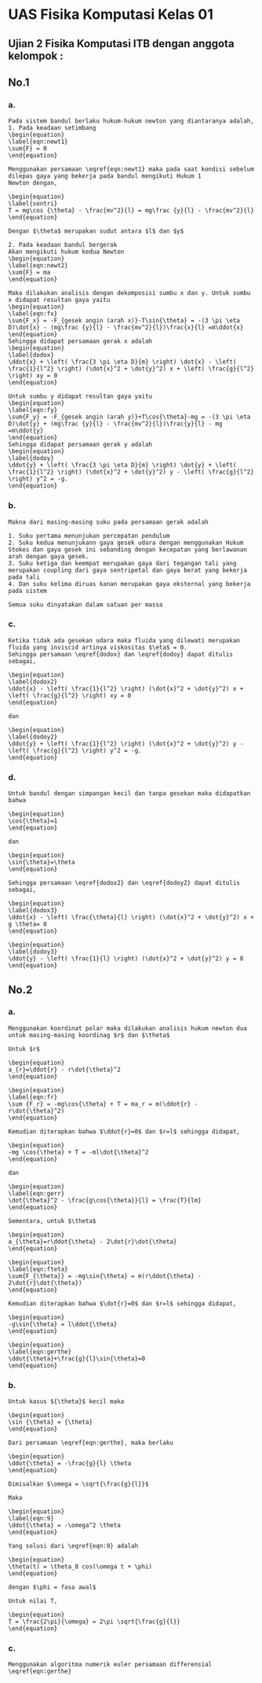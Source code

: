 # UAS Fisika Komputasi Kelas 01
Ujian 2 Fisika Komputasi ITB dengan anggota kelompok :
- 

## No.1
### a.

    Pada sistem bandul berlaku hukum-hukum newton yang diantaranya adalah,
    1. Pada keadaan setimbang
    \begin{equation}
    \label{eqn:newt1}
    \sum{F} = 0
    \end{equation}

    Menggunakan persamaan \eqref{eqn:newt1} maka pada saat kondisi sebelum dilepas gaya yang bekerja pada bandul mengikuti Hukum 1           Newton dengan,

    \begin{equation}
    \label{sentri}
    T = mg\cos {\theta} - \frac{mv^2}{l} = mg\frac {y}{l} - \frac{mv^2}{l}
    \end{equation}

    Dengan $\theta$ merupakan sudut antara $l$ dan $y$
    
    2. Pada keadaan bandul bergerak
    Akan mengikuti hukum kedua Newton
    \begin{equation}
    \label{eqn:newt2}
    \sum{F} = ma
    \end{equation}
    
    Maka dilakukan analisis dengan dekomposisi sumbu x dan y. Untuk sumbu x didapat resultan gaya yaitu
    \begin{equation}
    \label{eqn:fx}
    \sum{F_x} = -F_{gesek angin (arah x)}-T\sin{\theta} = -(3 \pi \eta D)\dot{x} - (mg\frac {y}{l} - \frac{mv^2}{l})\frac{x}{l} =m\ddot{x}
    \end{equation}
    Sehingga didapat persamaan gerak x adalah
    \begin{equation}
    \label{dodox}
    \ddot{x} + \left( \frac{3 \pi \eta D}{m} \right) \dot{x} - \left( \frac{1}{l^2} \right) (\dot{x}^2 + \dot{y}^2) x + \left( \frac{g}{l^2} \right) xy = 0
    \end{equation}
    
    Untuk sumbu y didapat resultan gaya yaitu
    \begin{equation}
    \label{eqn:fy}
    \sum{F_y} = -F_{gesek angin (arah y)}+T\cos{\theta}-mg = -(3 \pi \eta D)\dot{y} + (mg\frac {y}{l} - \frac{mv^2}{l})\frac{y}{l} - mg =m\ddot{y}
    \end{equation}
    Sehingga didapat persamaan gerak y adalah
    \begin{equation}
    \label{dodoy}
    \ddot{y} + \left( \frac{3 \pi \eta D}{m} \right) \dot{y} + \left( \frac{1}{l^2} \right) (\dot{x}^2 + \dot{y}^2) y - \left( \frac{g}{l^2} \right) y^2 = -g.
    \end{equation}
    
### b.

    Makna dari masing-masing suku pada persamaan gerak adalah
    
    1. Suku pertama menunjukan percepatan pendulum
    2. Suku kedua menunjukann gaya gesek udara dengan menggunakan Hukum Stokes dan gaya gesek ini sebanding dengan kecepatan yang berlawanan arah dengan gaya gesek.
    3. Suku ketiga dan keempat merupakan gaya dari tegangan tali yang merupakan coupling dari gaya sentripetal dan gaya berat yang bekerja pada tali
    4. Dan suku kelima diruas kanan merupakan gaya eksternal yang bekerja pada sistem
    
    Semua suku dinyatakan dalam satuan per massa
    
### c.

    Ketika tidak ada gesekan udara maka fluida yang dilewati merupakan fluida yang inviscid artinya viskositas $\eta$ = 0.
    Sehingga persamaan \eqref{dodox} dan \eqref{dodoy} dapat ditulis sebagai,
    
    \begin{equation}
    \label{dodox2}
    \ddot{x} - \left( \frac{1}{l^2} \right) (\dot{x}^2 + \dot{y}^2) x + \left( \frac{g}{l^2} \right) xy = 0
    \end{equation}
    
    dan
    
    \begin{equation}
    \label{dodoy2}
    \ddot{y} + \left( \frac{1}{l^2} \right) (\dot{x}^2 + \dot{y}^2) y - \left( \frac{g}{l^2} \right) y^2 = -g.
    \end{equation}
    
### d.

    Untuk bandul dengan simpangan kecil dan tanpa gesekan maka didapatkan bahwa
    
    \begin{equation}
    \cos{\theta}=1
    \end{equation}
    
    dan
    
    \begin{equation}
    \sin{\theta}=\theta
    \end{equation}
    
    Sehingga persamaan \eqref{dodox2} dan \eqref{dodoy2} dapat ditulis sebagai,
    
    \begin{equation}
    \label{dodox3}
    \ddot{x} - \left( \frac{\theta}{l} \right) (\dot{x}^2 + \dot{y}^2) x + g \theta= 0
    \end{equation}
    
    \begin{equation}
    \label{dodoy3}
    \ddot{y} - \left( \frac{1}{l} \right) (\dot{x}^2 + \dot{y}^2) y = 0
    \end{equation}
    
## No.2
    
### a.

    Menggunakan koordinat polar maka dilakukan analisis hukum newton dua untuk masing-masing koordinag $r$ dan $\theta$
    
    Untuk $r$
    
    \begin{equation}
    a_{r}=\ddot{r} - r\dot{\theta}^2
    \end{equation}
    
    \begin{equation}
    \label{eqn:fr}
    \sum {F_r} = -mg\cos{\theta} + T = ma_r = m(\ddot{r} - r\dot{\theta}^2)
    \end{equation}
    
    Kemudian diterapkan bahwa $\ddot{r}=0$ dan $r=l$ sehingga didapat,
    
    \begin{equation}
    -mg \cos{\theta} + T = -ml\dot{\theta}^2 
    \end{equation}
    
    dan
    
    \begin{equation}
    \label{eqn:gerr}
    \dot{\theta}^2 - \frac{g\cos{\theta}}{l} = \frac{T}{lm}
    \end{equation}
    
    Sementara, untuk $\theta$
    
    \begin{equation}
    a_{\theta}=r\ddot{\theta} - 2\dot{r}\dot{\theta}
    \end{equation}
    
    \begin{equation}
    \label{eqn:fteta}
    \sum{F_{\theta}} = -mg\sin{\theta} = m(r\ddot{\theta} - 2\dot{r}\dot{\theta})
    \end{equation}
    
    Kemudian diterapkan bahwa $\dot{r}=0$ dan $r=l$ sehingga didapat,
    
    \begin{equation}
    -g\sin{\theta} = l\ddot{\theta}
    \end{equation}
    
    \begin{equation}
    \label{eqn:gerthe}
    \ddot{\theta}+\frac{g}{l}\sin{\theta}=0
    \end{equation}
    
### b.
    
    Untuk kasus ${\theta}$ kecil maka
    
    \begin{equation}
    \sin {\theta} = {\theta}
    \end{equation}
    
    Dari persamaan \eqref{eqn:gerthe}, maka berlaku
    
    \begin{equation}
    \ddot{\theta} = -\frac{g}{l} \theta
    \end{equation}
    
    Dimisalkan $\omega = \sqrt{\frac{g}{l}}$
    
    Maka
    
    \begin{equation}
    \label{eqn:9}
    \ddot{\theta} = -\omega^2 \theta
    \end{equation}
    
    Yang solusi dari \eqref{eqn:9} adalah
    
    \begin{equation}
    \theta(t) = \theta_0 cos(\omega t + \phi)
    \end{equation}
    
    dengan $\phi = fasa awal$
    
    Untuk nilai T,
    
    \begin{equation}
    T = \frac{2\pi}{\omega} = 2\pi \sqrt{\frac{g}{l}}
    \end{equation}
    
### c.

    Menggunakan algoritma numerik euler persamaan differensial \eqref{eqn:gerthe}




